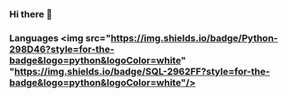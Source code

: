 ### Hi there 👋
### Languages <img src="https://img.shields.io/badge/Python-298D46?style=for-the-badge&logo=python&logoColor=white" "https://img.shields.io/badge/SQL-2962FF?style=for-the-badge&logo=python&logoColor=white"/>
